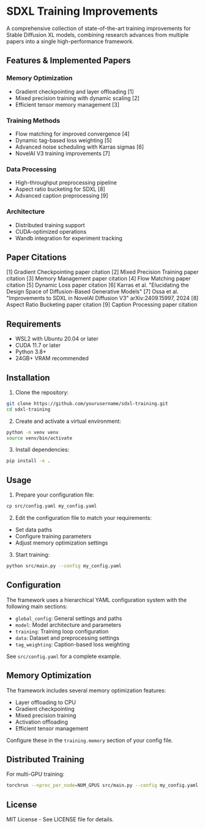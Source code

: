 # SDXL Training Improvements

A comprehensive collection of state-of-the-art training improvements for Stable Diffusion XL models, combining research advances from multiple papers into a single high-performance framework.

## Features & Implemented Papers

### Memory Optimization
- Gradient checkpointing and layer offloading [1]
- Mixed precision training with dynamic scaling [2]
- Efficient tensor memory management [3]

### Training Methods
- Flow matching for improved convergence [4]
- Dynamic tag-based loss weighting [5]
- Advanced noise scheduling with Karras sigmas [6]
- NovelAI V3 training improvements [7]

### Data Processing
- High-throughput preprocessing pipeline
- Aspect ratio bucketing for SDXL [8]
- Advanced caption preprocessing [9]

### Architecture
- Distributed training support
- CUDA-optimized operations
- Wandb integration for experiment tracking

## Paper Citations

[1] Gradient Checkpointing paper citation
[2] Mixed Precision Training paper citation
[3] Memory Management paper citation
[4] Flow Matching paper citation
[5] Dynamic Loss paper citation
[6] Karras et al. "Elucidating the Design Space of Diffusion-Based Generative Models"
[7] Ossa et al. "Improvements to SDXL in NovelAI Diffusion V3" arXiv:2409.15997, 2024
[8] Aspect Ratio Bucketing paper citation
[9] Caption Processing paper citation

## Requirements

- WSL2 with Ubuntu 20.04 or later
- CUDA 11.7 or later
- Python 3.8+
- 24GB+ VRAM recommended

## Installation

1. Clone the repository:
```bash
git clone https://github.com/yourusername/sdxl-training.git
cd sdxl-training
```

2. Create and activate a virtual environment:
```bash
python -m venv venv
source venv/bin/activate
```

3. Install dependencies:
```bash
pip install -e .
```

## Usage

1. Prepare your configuration file:
```bash
cp src/config.yaml my_config.yaml
```

2. Edit the configuration file to match your requirements:
- Set data paths
- Configure training parameters
- Adjust memory optimization settings

3. Start training:
```bash
python src/main.py --config my_config.yaml
```

## Configuration

The framework uses a hierarchical YAML configuration system with the following main sections:

- `global_config`: General settings and paths
- `model`: Model architecture and parameters
- `training`: Training loop configuration
- `data`: Dataset and preprocessing settings
- `tag_weighting`: Caption-based loss weighting

See `src/config.yaml` for a complete example.

## Memory Optimization

The framework includes several memory optimization features:

- Layer offloading to CPU
- Gradient checkpointing
- Mixed precision training
- Activation offloading
- Efficient tensor management

Configure these in the `training.memory` section of your config file.

## Distributed Training

For multi-GPU training:

```bash
torchrun --nproc_per_node=NUM_GPUS src/main.py --config my_config.yaml
```

## License

MIT License - See LICENSE file for details.
